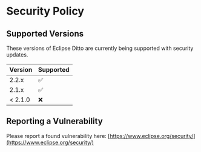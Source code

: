 # Security Policy

## Supported Versions

These versions of Eclipse Ditto are currently being supported with security updates.

| Version | Supported          |
| ------- | ------------------ |
| 2.2.x   | :white_check_mark: |
| 2.1.x   | :white_check_mark: |
| < 2.1.0 | :x:                |

## Reporting a Vulnerability

Please report a found vulnerability here: [https://www.eclipse.org/security/](https://www.eclipse.org/security/)
